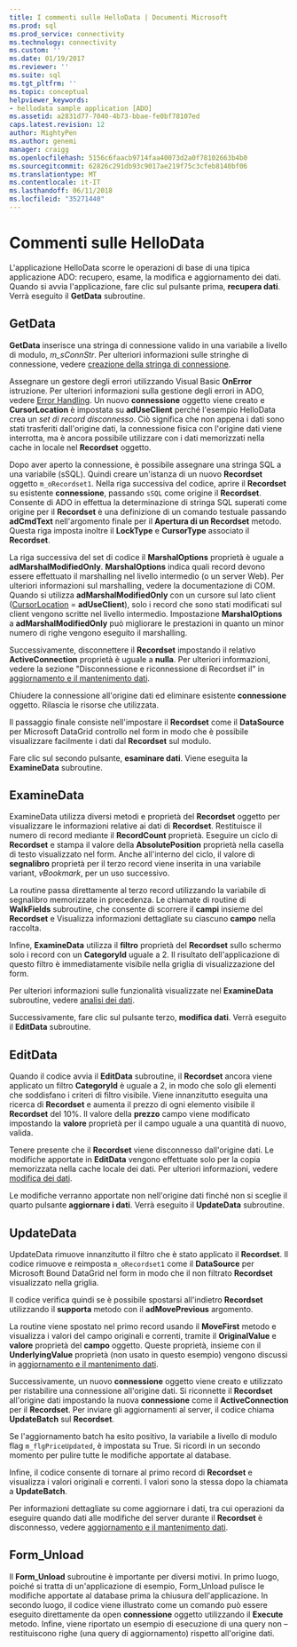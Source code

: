 ```yaml
---
title: I commenti sulle HelloData | Documenti Microsoft
ms.prod: sql
ms.prod_service: connectivity
ms.technology: connectivity
ms.custom: ''
ms.date: 01/19/2017
ms.reviewer: ''
ms.suite: sql
ms.tgt_pltfrm: ''
ms.topic: conceptual
helpviewer_keywords:
- hellodata sample application [ADO]
ms.assetid: a2831d77-7040-4b73-bbae-fe0bf78107ed
caps.latest.revision: 12
author: MightyPen
ms.author: genemi
manager: craigg
ms.openlocfilehash: 5156c6faacb9714faa40073d2a0f78102663b4b0
ms.sourcegitcommit: 62826c291db93c9017ae219f75c3cfeb8140bf06
ms.translationtype: MT
ms.contentlocale: it-IT
ms.lasthandoff: 06/11/2018
ms.locfileid: "35271440"
---
```

# <a name="comments-on-hellodata"></a>Commenti sulle HelloData
L'applicazione HelloData scorre le operazioni di base di una tipica applicazione ADO: recupero, esame, la modifica e aggiornamento dei dati. Quando si avvia l'applicazione, fare clic sul pulsante prima, **recupera dati**. Verrà eseguito il **GetData** subroutine.  
  
## <a name="getdata"></a>GetData  
 **GetData** inserisce una stringa di connessione valido in una variabile a livello di modulo, *m_sConnStr*. Per ulteriori informazioni sulle stringhe di connessione, vedere [creazione della stringa di connessione](../../../ado/guide/data/creating-a-connection-string.md).  
  
 Assegnare un gestore degli errori utilizzando Visual Basic **OnError** istruzione. Per ulteriori informazioni sulla gestione degli errori in ADO, vedere [Error Handling](../../../ado/guide/data/error-handling.md). Un nuovo **connessione** oggetto viene creato e **CursorLocation** è impostata su **adUseClient** perché l'esempio HelloData crea un  *set di record disconnesso*. Ciò significa che non appena i dati sono stati trasferiti dall'origine dati, la connessione fisica con l'origine dati viene interrotta, ma è ancora possibile utilizzare con i dati memorizzati nella cache in locale nel **Recordset** oggetto.  
  
 Dopo aver aperto la connessione, è possibile assegnare una stringa SQL a una variabile (sSQL). Quindi creare un'istanza di un nuovo **Recordset** oggetto `m_oRecordset1`. Nella riga successiva del codice, aprire il **Recordset** su esistente **connessione**, passando `sSQL` come origine il **Recordset**. Consente di ADO in effettua la determinazione di stringa SQL superati come origine per il **Recordset** è una definizione di un comando testuale passando **adCmdText** nell'argomento finale per il **Apertura di un Recordset** metodo. Questa riga imposta inoltre il **LockType** e **CursorType** associato il **Recordset**.  
  
 La riga successiva del set di codice il **MarshalOptions** proprietà è uguale a **adMarshalModifiedOnly**. **MarshalOptions** indica quali record devono essere effettuato il marshalling nel livello intermedio (o un server Web). Per ulteriori informazioni sul marshalling, vedere la documentazione di COM. Quando si utilizza **adMarshalModifiedOnly** con un cursore sul lato client ([CursorLocation](../../../ado/reference/ado-api/cursorlocation-property-ado.md) = **adUseClient**), solo i record che sono stati modificati sul client vengono scritte nel livello intermedio. Impostazione **MarshalOptions** a **adMarshalModifiedOnly** può migliorare le prestazioni in quanto un minor numero di righe vengono eseguito il marshalling.  
  
 Successivamente, disconnettere il **Recordset** impostando il relativo **ActiveConnection** proprietà è uguale a **nulla**. Per ulteriori informazioni, vedere la sezione "Disconnessione e riconnessione di Recordset il" in [aggiornamento e il mantenimento dati](../../../ado/guide/data/updating-and-persisting-data.md).  
  
 Chiudere la connessione all'origine dati ed eliminare esistente **connessione** oggetto. Rilascia le risorse che utilizzata.  
  
 Il passaggio finale consiste nell'impostare il **Recordset** come il **DataSource** per Microsoft DataGrid controllo nel form in modo che è possibile visualizzare facilmente i dati dal **Recordset** sul modulo.  
  
 Fare clic sul secondo pulsante, **esaminare dati**. Viene eseguita la **ExamineData** subroutine.  
  
## <a name="examinedata"></a>ExamineData  
 ExamineData utilizza diversi metodi e proprietà del **Recordset** oggetto per visualizzare le informazioni relative ai dati di **Recordset**. Restituisce il numero di record mediante il **RecordCount** proprietà. Eseguire un ciclo di **Recordset** e stampa il valore della **AbsolutePosition** proprietà nella casella di testo visualizzato nel form. Anche all'interno del ciclo, il valore di **segnalibro** proprietà per il terzo record viene inserita in una variabile variant, *vBookmark*, per un uso successivo.  
  
 La routine passa direttamente al terzo record utilizzando la variabile di segnalibro memorizzate in precedenza. Le chiamate di routine di **WalkFields** subroutine, che consente di scorrere il **campi** insieme del **Recordset** e Visualizza informazioni dettagliate su ciascuno **campo**  nella raccolta.  
  
 Infine, **ExamineData** utilizza il **filtro** proprietà del **Recordset** sullo schermo solo i record con un **CategoryId** uguale a 2. Il risultato dell'applicazione di questo filtro è immediatamente visibile nella griglia di visualizzazione del form.  
  
 Per ulteriori informazioni sulle funzionalità visualizzate nel **ExamineData** subroutine, vedere [analisi dei dati](../../../ado/guide/data/examining-data.md).  
  
 Successivamente, fare clic sul pulsante terzo, **modifica dati**. Verrà eseguito il **EditData** subroutine.  
  
## <a name="editdata"></a>EditData  
 Quando il codice avvia il **EditData** subroutine, il **Recordset** ancora viene applicato un filtro **CategoryId** è uguale a 2, in modo che solo gli elementi che soddisfano i criteri di filtro visibile. Viene innanzitutto eseguita una ricerca di **Recordset** e aumenta il prezzo di ogni elemento visibile il **Recordset** del 10%. Il valore della **prezzo** campo viene modificato impostando la **valore** proprietà per il campo uguale a una quantità di nuovo, valida.  
  
 Tenere presente che il **Recordset** viene disconnesso dall'origine dati. Le modifiche apportate in **EditData** vengono effettuate solo per la copia memorizzata nella cache locale dei dati. Per ulteriori informazioni, vedere [modifica dei dati](../../../ado/guide/data/editing-data.md).  
  
 Le modifiche verranno apportate non nell'origine dati finché non si sceglie il quarto pulsante **aggiornare i dati**. Verrà eseguito il **UpdateData** subroutine.  
  
## <a name="updatedata"></a>UpdateData  
 UpdateData rimuove innanzitutto il filtro che è stato applicato il **Recordset**. Il codice rimuove e reimposta `m_oRecordset1` come il **DataSource** per Microsoft Bound DataGrid nel form in modo che il non filtrato **Recordset** visualizzato nella griglia.  
  
 Il codice verifica quindi se è possibile spostarsi all'indietro **Recordset** utilizzando il **supporta** metodo con il **adMovePrevious** argomento.  
  
 La routine viene spostato nel primo record usando il **MoveFirst** metodo e visualizza i valori del campo originali e correnti, tramite il **OriginalValue** e **valore** proprietà del **campo** oggetto. Queste proprietà, insieme con il **UnderlyingValue** proprietà (non usato in questo esempio) vengono discussi in [aggiornamento e il mantenimento dati](../../../ado/guide/data/updating-and-persisting-data.md).  
  
 Successivamente, un nuovo **connessione** oggetto viene creato e utilizzato per ristabilire una connessione all'origine dati. Si riconnette il **Recordset** all'origine dati impostando la nuova **connessione** come il **ActiveConnection** per il **Recordset**. Per inviare gli aggiornamenti al server, il codice chiama **UpdateBatch** sul **Recordset**.  
  
 Se l'aggiornamento batch ha esito positivo, la variabile a livello di modulo flag `m_flgPriceUpdated`, è impostata su True. Si ricordi in un secondo momento per pulire tutte le modifiche apportate al database.  
  
 Infine, il codice consente di tornare al primo record di **Recordset** e visualizza i valori originali e correnti. I valori sono la stessa dopo la chiamata a **UpdateBatch**.  
  
 Per informazioni dettagliate su come aggiornare i dati, tra cui operazioni da eseguire quando dati alle modifiche del server durante il **Recordset** è disconnesso, vedere [aggiornamento e il mantenimento dati](../../../ado/guide/data/updating-and-persisting-data.md).  
  
## <a name="formunload"></a>Form_Unload  
 Il **Form_Unload** subroutine è importante per diversi motivi. In primo luogo, poiché si tratta di un'applicazione di esempio, Form_Unload pulisce le modifiche apportate al database prima la chiusura dell'applicazione. In secondo luogo, il codice viene illustrato come un comando può essere eseguito direttamente da open **connessione** oggetto utilizzando il **Execute** metodo. Infine, viene riportato un esempio di esecuzione di una query non – restituiscono righe (una query di aggiornamento) rispetto all'origine dati.
